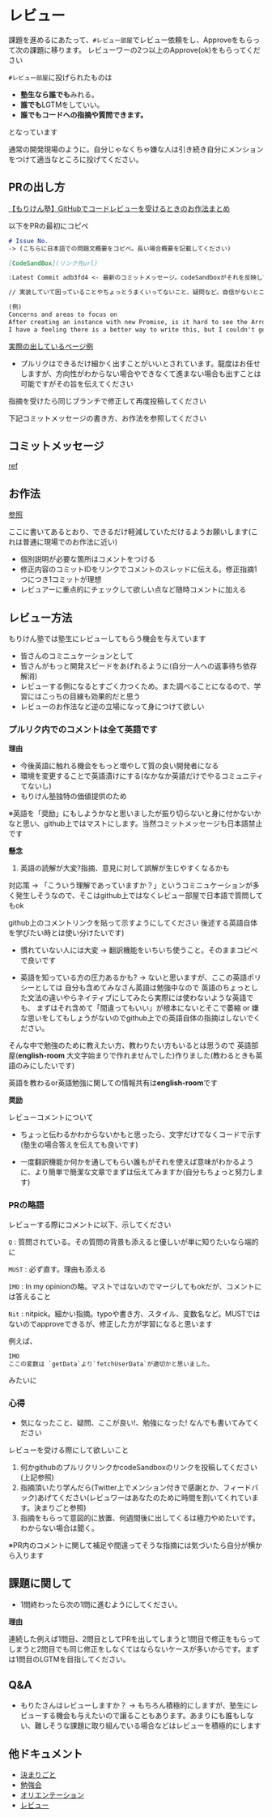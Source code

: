 # レビュー

課題を進めるにあたって、`#レビュー部屋`でレビュー依頼をし、Approveをもらって次の課題に移ります。
レビューワーの2つ以上のApprove(ok)をもらってください

`#レビュー部屋`に投げられたものは

- **塾生なら誰でも**みれる。
- **誰でも**LGTMをしていい。
- **誰でもコードへの指摘や質問できます。**

となっています

通常の開発現場のように。自分じゃなくちゃ嫌な人は引き続き自分にメンションをつけて適当なところに投げてください。


## PRの出し方

[【もりけん塾】GitHubでコードレビューを受けるときのお作法まとめ](https://happy-making.com/github-review/)


以下をPRの最初にコピペ

```md
# Issue No.
-> (こちらに日本語での問題文概要をコピペ。長い場合概要を記載してください)

[CodeSandBox](リンク先url)

:Latest Commit adb3fd4 <- 最新のコミットメッセージ。codeSandboxがそれを反映していることを確認してください。そのためのものです

// 実装していて困っていることやちょっとうまくいってないこと、疑問など。自信がないところ。ここは日本語でも良いです

(例)
Concerns and areas to focus on
After creating an instance with new Promise, is it hard to see the Arrow function overlapping?
I have a feeling there is a better way to write this, but I couldn't get to it.
```

[実際の出しているページ例](https://github.com/haru-programming/JavaScript-lessons/pull/6)

- プルリクはできるだけ細かく出すことがいいとされています。龍度はお任せしますが、方向性がわからない場合やできなくて進まない場合も出すことは可能ですがその旨を伝えてください

指摘を受けたら同じブランチで修正して再度投稿してください

下記コミットメッセージの書き方、お作法を参照してください

## コミットメッセージ

[ref](https://twitter.com/terrace_tech/status/1332491058744233984?s=20)

## お作法

[参照](https://zenn.dev/keitakn/articles/github-code-review-reviewee)

ここに書いてあるとおり、できるだけ軽減していただけるようお願いします(これは普通に現場でのお作法に近い)

- 個別説明が必要な箇所はコメントをつける
- 修正内容のコミットIDをリンクでコメントのスレッドに伝える。修正指摘1つにつき1コミットが理想
- レビュアーに重点的にチェックして欲しい点など随時コメントに加える

## レビュー方法

もりけん塾では塾生にレビューしてもらう機会を与えています

- 皆さんのコミニュケーションとして
- 皆さんがもっと開発スピードをあげれるように(自分一人への返事待ち依存解消)
- レビューする側になるとすごく力つくため。また調べることになるので、学習にはこっちの目線も効果的だと思う
- レビューのお作法など逆の立場になって身につけて欲しい

### プルリク内でのコメントは全て英語です

**理由**

- 今後英語に触れる機会をもっと増やして質の良い開発者になる
- 環境を変更することで英語漬けにする(なかなか英語だけでやるコミュニティてないし)
- もりけん塾独特の価値提供のため

※英語を「奨励」にもしようかなと思いましたが振り切らないと身に付かないかなと思い、github上ではマストにします。当然コミットメッセージも日本語禁止です

**懸念**

1. 英語の読解が大変?指摘、意見に対して誤解が生じやすくなるかも

対応策 -> 「こういう理解であっていますか？」というコミニュケーションが多く発生しそうなので、そこはgithub上ではなくレビュー部屋で日本語で質問してもok

github上のコメントリンクを貼って示すようにしてください
後述する英語自体を学びたい時とは使い分けたいです)

- 慣れていない人には大変
-> 翻訳機能をいちいち使うこと。そのままコピペで良いです

- 英語を知っている方の圧力あるかも?
-> ないと思いますが、ここの英語ポリシーとしては
自分も含めてみなさん英語は勉強中なので
英語のちょっとした文法の違いやらネイティブにしてみたら実際には使わないような英語でも、
まずはそれ含めて「間違ってもいい」が根本にないとそこで萎縮 or 嫌な思いをしてもしょうがないのでgithub上での英語自体の指摘はしないでください。

そんな中で勉強のために教えたい方、教わりたい方もいるとは思うので
英語部屋(**english-room** 大文字始まりで作れませんでした)作りました(教わるときも英語のみにしたいです)

英語を教わるor英語勉強に関しての情報共有は**english-room**です

**奨励**

レビューコメントについて

- ちょっと伝わるかわからないかもと思ったら、文字だけでなくコードで示す(塾生の場合答えを伝えても良いです)

-  一度翻訳機能か何かを通してもらい誰もがそれを使えば意味がわかるように、より簡単で簡潔な文章でまずは伝えてみますか(自分もちょっと努力します)


### PRの略語

レビューする際にコメントに以下、示してください

`Q` : 質問されている。その質問の背景も添えると優しいが単に知りたいなら端的に

`MUST` : 必ず直す。理由も添える

`IMO` : In my opinionの略。マストではないのでマージしてもokだが、コメントには答えること

`Nit` : nitpick。細かい指摘。typoや書き方、スタイル、変数名など。MUSTではないのでapproveできるが、修正した方が学習になると思います


例えば、

```txt
IMO
ここの変数は `getData`より`fetchUserData`が適切かと思いました。

```

みたいに


### 心得

- 気になったこと、疑問、ここが良い!、勉強になった! なんでも書いてみてください

レビューを受ける際にして欲しいこと

1. 何かgithubのプルリクリンクかcodeSandboxのリンクを投稿してください(上記参照)
2. 指摘頂いたり学んだら(Twitter上でメンション付きで感謝とか、フィードバック)あげてください(レビュワーはあなたのために時間を割いてくれています。決まりごと参照)
3. 指摘をもらって意図的に放置、何週間後に出してくるは極力やめたいです。わからない場合は聞く。

※PR内のコメントに関して補足や間違ってそうな指摘には気づいたら自分が横から入ります

## 課題に関して

- 1問終わったら次の1問に進むようにしてください。

**理由**

連続した例えば1問目、2問目としてPRを出してしまうと1問目で修正をもらってしまうと2問目でも同じ修正をしなくてはならないケースが多いからです。まずは1問目のLGTMを目指してください。

## Q&A

- もりたさんはレビューしますか？ -> もちろん積極的にしますが、塾生にレビューする機会も与えたいので譲ることもあります。あまりにも誰もしない、難しそうな課題に取り組んでいる場合などはレビューを積極的にします

## 他ドキュメント

- [決まりごと](https://github.com/kenmori/morikenjuku/blob/main/doc/kimarigoto.md)
- [勉強会](https://github.com/kenmori/morikenjuku/blob/main/doc/benkyoukai.md)
- [オリエンテーション](https://github.com/kenmori/morikenjuku/blob/main/doc/orien.md)
- [レビュー](https://github.com/kenmori/morikenjuku/blob/main/doc/review.md)
